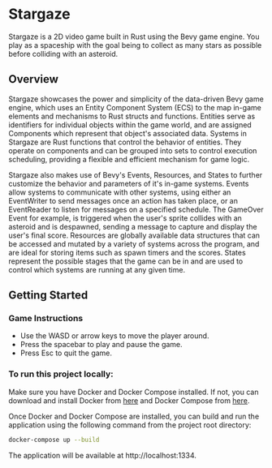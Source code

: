 # Stargaze

Stargaze is a 2D video game built in Rust using the Bevy game engine. You play as a spaceship with the goal being to collect as many stars as possible before colliding with an asteroid.

## Overview

Stargaze showcases the power and simplicity of the data-driven Bevy game engine, which uses an Entity Component System (ECS) to the map in-game elements and mechanisms to Rust structs and functions. Entities serve as identifiers for individual objects within the game world, and are assigned Components which represent that object's associated data. Systems in Stargaze are Rust functions that control the behavior of entities. They operate on components and can be grouped into sets to control execution scheduling, providing a flexible and efficient mechanism for game logic. 

Stargaze also makes use of Bevy's Events, Resources, and States to further customize the behavior and parameters of it's in-game systems. Events allow systems to communicate with other systems, using either an EventWriter to send messages once an action has taken place, or an EventReader to listen for messages on a specified schedule. The GameOver Event for example, is triggered when the user's sprite collides with an asteroid and is despawned, sending a message to capture and display the user's final score. Resources are globally available data structures that can be accessed and mutated by a variety of systems across the program, and are ideal for storing items such as spawn timers and the scores. States represent the possible stages that the game can be in and are used to control which systems are running at any given time.



## Getting Started

### Game Instructions

* Use the WASD or arrow keys to move the player around.
* Press the spacebar to play and pause the game.
* Press Esc to quit the game.

### To run this project locally:

Make sure you have Docker and Docker Compose installed. If not, you can download and install Docker from [here](https://docs.docker.com/get-docker/) and Docker Compose from [here](https://docs.docker.com/compose/install/).

Once Docker and Docker Compose are installed, you can build and run the application using the following command from the project root directory:

```zsh
docker-compose up --build
``` 

The application will be available at http://localhost:1334.

